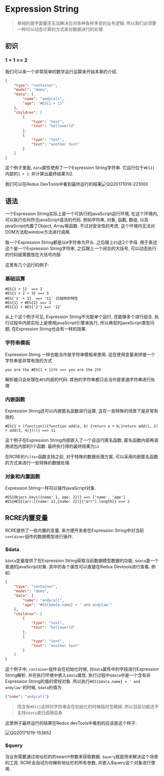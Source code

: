 # Expression String

> 单纯的值字面量还无法解决应对各种各样多变的业务逻辑. 所以我们必须要一种可以动态计算的方式来对数据进行的处理. 

## 初识

### 1 + 1 == 2

我们可以来一个非常简单的数学运行运算来开始本章的介绍.

```json
{
    "type": "container",
    "model": "demo",
    "data": {
        "name": "andycall",
        "age": "#ES{1 + 1}"
    },
    "children": [
        {
            "type": "text",
            "text": "helloworld"
        },
        {
            "type": "text",
            "text": "another text"
        }
    ]
}
```

这个例子里面, `data`属性使用了一个Expression String字符串. 它运行位于`#ES{}`内部的`1 + 1`. 并计算出最终结果为2.

我们可以在Redux DevTools中看到最终运行的结果![QQ20171018-221000](https://ws3.sinaimg.cn/large/006tKfTcly1fkne074t6yj30vs0ax0t9.jpg)



## 语法

一个Expression String实际上是一个可执行的javaScript运行环境, 在这个环境内, 可以执行任何符合javaScript语法的代码. 例如字符串, 对象, 函数, 数组, 以及javaScript内置了Object, Array等函数. 不过对安全性的考虑, 这个环境内无法对DOM方法和window方法进行调用.

每一个Expression String都是以`#`字符串为开头. 之后跟上`ES`这2个字母. 用于表述这个是一个Expression String字符串, 之后跟上一个闭合的大括号, 可以动态执行的代码就需要放在大括号内部. 

这里有几个运行的例子:

### 基础运算

```
#ES{1 + 1}  ==> 2
#ES{1 + 2 + 3} ==> 5
#ES{'1' + 1}  ==> '11' JS独特的特性
#ES{1} + #ES{2} ==> 3
#ES{1} + #ES{'2'} ==> '12'
```

从上个这个例子可见, Expression String不光能单个运行, 还能够多个进行组合. 执行过程中内部实际上是使用javaScript引擎来执行, 所以典型的javaScript类型问题, 在Expression String也会有一样的效果.

### 字符串模板

Expression String 一样也能当作是字符串模板来使用.  这在使用变量来拼接一个字符串是非常有效的方式

```
you are the #ES{1 + 1}th ==> you are the 2th
```

解析器只会处理在`#ES`内部的代码. 其他的字符串都只会当作是普通字符串进行处理

### 内嵌函数

Expression String还可以内嵌匿名函数进行运算, 这在一些特殊的场景下是非常有效的.

```
#ES{1 + (function(){function add(a, b) {return a + b;}return add(1, 2) + add(3, 4)})()} ==> 11
```

这个例子在Expression String内部嵌入了一个自运行匿名函数, 匿名函数内部再调用闭包内部的1个函数. 最终执行得的最终结果为`11`

在RCRE的`filter`函数支持之前, 对于特殊的数据处理方案, 可以采用内嵌匿名函数的方式来进行一些特殊的数据处理.

### 对象和内置函数

Expression String一样可以操作javaScript对象.

```
#ES{Object.keys({name: 1, age: 2})} ==> ['name', 'age']
#ES{#ES{{arr:[{name: 1},{name: 2}]}["arr"].length}} ==> 2
```

## RCRE内置变量

RCRE提供了一些内置的变量, 来方便开发者在Expression String中对当前`container`组件的数据模型进行操作.

### $data

`$data`变量提供了在Expression String获取当前数据模型数据的功能. `$data`是一个普通的javaScript对象. 其中的各个属性可以直接在Redux Devtools进行查看. 例如:

```json
{
    "type": "container",
    "model": "demo",
    "data": {
        "name": "andycall",
        "age": "#ES{$data.name} + ' and andylaw'"
    },
    "children": [
        {
            "type": "text",
            "text": "helloworld"
        },
        {
            "type": "text",
            "text": "another text"
        }
    ]
}
```
这个例子中, `container`组件会在初始化时候, 对`data`属性中的字段进行Expression String解析. 并在执行环境中嵌入`$data`属性. 执行过程中`$data`中是一个含有非Expression String的值的常规对象. 所以执行`#ES{$data.name} + ' and andylaw'`的时候, `$data`的值为
```json
{"name": "andycall"}
```
> 而含有`#ES{}`这样的字符串会在初始化的时候临时忽略掉, 所以目前功能还不支持`$data`递归调用自身.

这里例子最终运行的结果在Redux devTools中看到的应该是这个样子:

![QQ20171019-153652](/private/tmp/QQ20171019-153652.png)

### $query

当业务需要通过地址栏的的search参数来获取数据. `$query`就是用来解决这个场景的工具. RCRE会自动为你解析地址栏的所有参数, 并嵌入$query这个对象进行使用.

